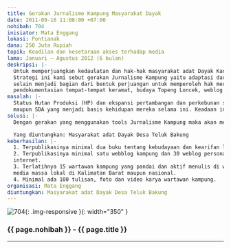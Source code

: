 ```yaml
---
title: Gerakan Jurnalisme Kampung Masyarakat Dayak
date: 2011-09-16 11:08:00 +07:00
nohibah: 704
inisiator: Mata Enggang
lokasi: Pontianak
dana: 250 Juta Rupiah
topik: Keadilan dan kesetaraan akses terhadap media
lama: Januari – Agustus 2012 (6 bulan)
deskripsi: |-
  Untuk memperjuangkan kedaulatan dan hak-hak masyarakat adat Dayak Kanayatatn/Salako atas tanah dan wilayah adatnya di Desa Teluk Bakung, Kabupaten Kubu Raya, Kalimantan Barat, perlu sebuah strategi perjuangan agar suara mereka yang terpinggirkan bisa keluar.
  Strategi ini kami sebut gerakan Jurnalisme Kampung yaitu adaptasi dari jurnalisme warga ke dalam konten lokal, di mana orang-orang kampung yang pernah mengenyam pendidikan bisa menulis, mendokumentasikan dan mempromosikan adat budaya dan kearifan lokal mereka dengan mudah dan praktis. Gerakan ini juga akan menyelamatkan eksistensi masyarakat adat ini sekaligus melestarikannya
  selain menjadi bagian dari bentuk perjuangan untuk memperoleh hak mereka yang terampas akibat kebijakan tata ruang yang salah. Intervensi program ini berupa pelatihan citizen journalism (menulis, photography dan multi media),
  pendokumentasian tempat-tempat keramat, budaya Topeng Loncek, weblog kampung.
masalah: |-
  Status Hutan Produksi (HP) dan ekspansi pertambangan dan perkebunan sawit sekala besar di Desa Teluk Bakung, menyebabkan masyarakat Adat Dayak Salako/Kanayatn di sana tidak dapat lagi mengakses terhadap kawasan adat, tanah ulayat dan warisan mereka jauh sebelum Negara Indonesia ada. Akibatnya mereka tidak bisa mensertifikasi tanah-tanah mereka, kehilangan tempat-tempat keramat
  maupun SDA yang menjadi basis kehidupan mereka selama ini. Keadaan ini menyebabkan mereka miskin dan termarginalkan, anak-anak mereka putus sekolah dan menjadi penjarah hutan di sekitar kawasan, melakukan tindak kriminal dan kegiatan patologi sosial lainnya.
solusi: |-
  Dengan gerakan yang menggunakan tools Jurnalisme Kampung maka akan menghasilkan kaum muda, petani, buruh, pengurus adat, ibu rumah tangga pun bisa menulis, memotret, merekam , memanfaatkan multimedia dan mempublikasikannya secara offline maupun online, terutama berupa buku, webblog serta jejaring sosial lainnya. Gerakan ini akan melahirkan para jurnalis (wartawan) kampung, yang tidak saja menulis pada portal atau weblog Kampung, tetapi juga ke media-media lokal baik lokal maupun nasional.

  Yang diuntungkan: Masyarakat adat Dayak Desa Teluk Bakung
keberhasilan: |-
  1. Terpublikasinya minimal dua buku tentang kebudayaan dan kearifan lokal target grup.
  2. Terpublikasinya minimal satu webblog kampung dan 30 weblog personal warga Teluk Bakung di
  internet.
  3. Terlatihnya 15 wartawan kampung yang pandai dan aktif menulis di webblog kampung maupun
  media massa lokal di Kalimatan Barat maupun nasional.
  4. Minimal ada 100 tulisan, foto dan video karya wartawan kampung.
organisasi: Mata Enggang
diuntungkan: Masyarakat adat Dayak Desa Teluk Bakung
---
```


![704](/static/img/hibahcmb/704.png){: .img-responsive }{: width="350" }

### {{ page.nohibah }} - {{ page.title }}

---
